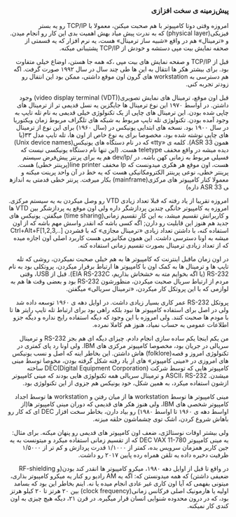 <div dir="rtl">
 
### پیش‌زمینه ی سخت افزازی

 امروزه وقتی دوتا کامپیوتر با هم صحبت میکنن، معمولا با TCP/IP رو یه بستر فیزیکی(physical layer) که به ندرت پیش میاد بهش اهمیت بدی این کار رو انجام میدن. و «ترمینال» هم در واقع «شبیه ساز ترمینال» هست، یه نرم افزار که یه قسمتی از صحفه نمایش بیت مپی دستشه و خودش از TCP/IP پشتیبانی میکنه.

 قبل از TCP/IP و صفحه نمایش های بیت مپی ،که همه جا هستن، اوضاع خیلی متفاوت بود. برای بیشتر هکر ها انتقال به این ها  طی چند سال در سال ۱۹۹۲ صورت گرفت. اگه هم دسترسی به workstation های گرون اون موقع داشتی، ممکن بود این انتفال رو زودتر تجربه کنی.

 قبل اون موقع، ترمینال های نمایش تصویری(video display terminal (VDT)) وجود داشتن. در اواسط ۱۹۷۰ این نوع ترمینال ها جایگزین یه نسل قدیمی تر از ترمینال های چاپی شده بودن. این ترمینال های چاپی از یک تکنولوژی خیلی قدیمی به نام تله تایپ به وجود آمده بودن. تکنولوژی تله تایپ مربوط به شبکه های تلگراف مربوط زمان ویکتوریا در سال ۱۹۰۰ بود. نسخه های ابتدایی یونیکس در (سال ۱۹۶۰) برای این نوع از ترمینال های چاپی نوشته شده بود، مخصوصا برای یه نوع خاص از اون ها، تله تایپ مدل ۳۳(یا همون ASR 33). کلمه ی «tty» که در نام دستگاه های یونیکس(Unix device names) دیده میشه در واقع مخفف teletype هست. 
(این تنها نام دستگاه یونیکسی نیست که فسیلی مربوط به زمانی کهن باشه. در /dev/lp هم یه برای پرنتر پیش‌فرض سیستم هست، اون موقع هر هکری میدونست که lp مخفف line printer(پرینتر خطی) هست. پرینتر خطی، نوعی پرینتر الکترومکانیکی هست که یه خط در آن واحد پرینت میکنه و معمولا کنار کامپیوتر های مرکزی(mainframe) بکار میرفت. پرنتر خطی قدمتی به اندازه​ی ASR 33 داره)

 امروزه تقریبا از یاد رفته که قبلا تعداد زیادی VTD رو وصل میکردن به یه سیستم مرکزی. امروزه یه کامپیوتر خانگی چندین پردازشگر داره ولی اون موقع یه پردازشگر بین VTD ها و کاربرانش تقسیم میشد، به این کار تقسیم زمانی(time sharing) میگفتن. یونیکس های جدید هم هنوز این قابلیت رو دارن; اگه کسی باشه که انقدر واسش مهم باشه که از اون استفاده کنه، با داشتن تعداد زیادی «ترمینال مجازی» که با فشردن Ctrl+Alt+F[1,2,3,..] میشه به اونا دسترسی داشت. این همون مکانیزمی هست کاربرد اصلی اون اجازه میده که از تعداد زیادی ترمینال بصورت تقسیم زمانی استفاده کنه.

 در اون زمان ماقبل اینترنت که کامپیوتر ها به هم خیلی صحبت نمیکردن، روشی که تله تایپ ها و ترمینال ها به کمک اون با کامپیوتر ها ارتباط برقرار میکردن، پروتکلی بود به نام RS-232 (یا اگه بخوایم مته به خشخاش بذاریم، EIA RS-232C). قبل از USB، وقتی مردم از ارتباط سریال صحبت میکردن، منظورشون RS-232 بود و بعضی وقت ها هم به لوازمی که با این پروتکل کار میکردن، «ترمینال سریالی» میگفتن.

 پروتکل RS-232 عمر کاری بسیار زیادی داشت. در اوایل دهه ی ۱۹۶۰ توسعه داده شد ولی در اصل برای استفاده کامپیوتر ها نبود بلکه راهی بود برای ارتباط تله تایپ رایتر ها تا با مودم ها صحبت کنند. ولی امروزه با این وجود که دیگه استفاده رایج نداره و دیگه جزو اطلاعات عمومی به حساب نمیاد، هنوز هم کاملا نمرده.


 من یکم اینجا یکم ساده سازی انجام دادم. چیزای دیگه ای هم بجز RS-232 و ترمینال سریالی در جریان بود، مخصوصا کامپیوتر مرکزی های IBM. ولی اونا رد پای کمتری در تکنولوژی امروز و قصه(folklore) هاش داشتن. این بخاطر اینه که اصل و نسب یونیکس های امروزی در «مینی کامپیوتر» های از یاد رفته شکل گرقته بودن، مخوصا توسط مینی کامپیوتر هایی که توسط شرکت DEC(Digital Equipment Corporation) ساخته میشدن. ASCII، RS-232 و ترمینال سریالی همه تکنولوژی هایی بودند که مینی کامپیوتر ازشون استفاده میکرد، به همین شکل، خود یونیکس هم جزوی از این تکنولوژی بود.

 مینی کامپیوتر ها توسط workstation ها از میان رفتن و workstation ها توسط اجداد کامپیوتر شخصی های IBM، ولی هنوز هکر های قدیمی که دوران مینی کامپیوتر ها(از اواسط دهه ی ۱۹۶۰ تا اواسط ۱۹۸۰) رو بیاد دارن، بخاطر سخت افزار DEC ای که کار رو باهاش شروع کردن، اشک توی چشماشون حلقه میزنه.
 
  ولی بیشتر اوقات نوستالژی، ضعف اون کامپیوتر های قدیمی رو پنهان میکنه. برای مثال: یه مینی کامپیوتر DEC VAX 11-780 که از تقسیم زمانی استفاده میکرد و میتونست به یه جین کاربر همزمان سرویس بده، کمتر از ۱/۱۰۰۰ قدرت پردازش و کم تر از ۱/۵۰۰۰ ظرفیت دخیره داده یه تلقن همراه رده پایین ۲۰۱۷ رو داشت.

  در واقع تا قبل از اوایل دهه ۱۹۸۰، میکرو کامپیوتر ها انقدر کند بودن(و RF-shielding ضعیفی داشتن) که همه میدونستن که: اگه یه AM رادیو رو کنار یه میکرو کامپیوتر بذاری، میتونی بفهمی که آیا اون کاری غیر عادی انجام میده یا نه. اینم بخاطر این بود که بسامد اولیه یا هارمونیک اصلی فرکانس زمانی(clock frequency) بین ۲۰ هرتز تا ۲۰ کیلو هرتز بود، که در درون محدوده شنوایی انسان قرار میگیره. در قرن ۲۱، دیگه هیچ چیزی به اون کندی کار نمیکنه.
 
</div>
